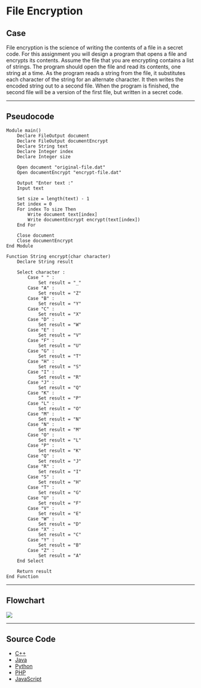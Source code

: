 # File Encryption

## Case

File encryption is the science of writing the contents of a file in a secret code.
For this assignment you will design a program that opens a file and encrypts its contents.
Assume the file that you are encrypting contains a list of strings.
The program should open the file and read its contents, one string at a time.
As the program reads a string from the file, it substitutes each character of the string for an alternate character.
It then writes the encoded string out to a second file.
When the program is finished, the second file will be a version of the first file, but written in a secret code.

<hr>

## Pseudocode

```
Module main()
    Declare FileOutput document
    Declare FileOutput documentEncrypt
    Declare String text
    Declare Integer index
    Declare Integer size

    Open document "original-file.dat"
    Open documentEncrypt "encrypt-file.dat"

    Output "Enter text :"
    Input text

    Set size = length(text) - 1
    Set index = 0
    For index To size Then
        Write document text[index]
        Write documentEncrypt encrypt(text[index])
    End For

    Close document
    Close documentEncrypt
End Module

Function String encrypt(char character)
    Declare String result

    Select character :
        Case " " :
            Set result = "_"
        Case "A" :
            Set result = "Z"
        Case "B" :
            Set result = "Y"
        Case "C" :
            Set result = "X"
        Case "D" :
            Set result = "W"
        Case "E" :
            Set result = "V"
        Case "F" :
            Set result = "U"
        Case "G" :
            Set result = "T"
        Case "H" :
            Set result = "S"
        Case "I" :
            Set result = "R"
        Case "J" :
            Set result = "Q"
        Case "K" :
            Set result = "P"
        Case "L" :
            Set result = "O"
        Case "M" :
            Set result = "N"
        Case "N" :
            Set result = "M"
        Case "O" :
            Set result = "L"
        Case "P" :
            Set result = "K"
        Case "Q" :
            Set result = "J"
        Case "R" :
            Set result = "I"
        Case "S" :
            Set result = "H"
        Case "T" :
            Set result = "G"
        Case "U" :
            Set result = "F"
        Case "V" :
            Set result = "E"
        Case "W" :
            Set result = "D"
        Case "X" :
            Set result = "C"
        Case "Y" :
            Set result = "B"
        Case "Z" :
            Set result = "A"
    End Select

    Return result
End Function
```

<hr>

## Flowchart

<img src="Flowchart.png"  >

<hr>

## Source Code

- [C++](fileEncyption.cpp)
- [Java](.java)
- [Python](.py)
- [PHP](.php)
- [JavaScript](.js)
